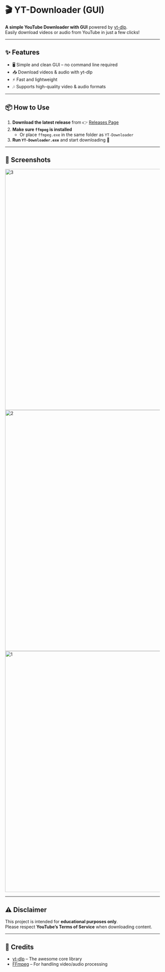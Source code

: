 # 🎬 YT-Downloader (GUI)

**A simple YouTube Downloader with GUI** powered by [yt-dlp](https://github.com/yt-dlp/yt-dlp).  
Easily download videos or audio from YouTube in just a few clicks!

---

## ✨ Features
- 🖥️ Simple and clean GUI – no command line required
- 📥 Download videos & audio with yt-dlp
- ⚡ Fast and lightweight
- 🎶 Supports high-quality video & audio formats

---

## 📦 How to Use

1. **Download the latest release** from 👉 [Releases Page](https://github.com/Owie2711/YT-Downloader/releases)
2. **Make sure `ffmpeg` is installed**  
   - Or place `ffmpeg.exe` in the same folder as `YT-Downloader`
3. **Run `YT-Downloader.exe`** and start downloading 🚀

---

## 📸 Screenshots
<img width="562" height="782" alt="3" src="https://github.com/user-attachments/assets/c7b893bf-a517-49af-b576-85fa22e47638" />
<img width="562" height="782" alt="2" src="https://github.com/user-attachments/assets/b94251c6-fcf7-4b6f-a32c-9a8e0635f920" />
<img width="562" height="782" alt="1" src="https://github.com/user-attachments/assets/92c4274c-4790-481e-9462-7c4338c64d2a" />


---

## ⚠️ Disclaimer
This project is intended for **educational purposes only**.  
Please respect **YouTube’s Terms of Service** when downloading content.

---

## 🙌 Credits
- [yt-dlp](https://github.com/yt-dlp/yt-dlp) – The awesome core library
- [FFmpeg](https://ffmpeg.org/) – For handling video/audio processing
